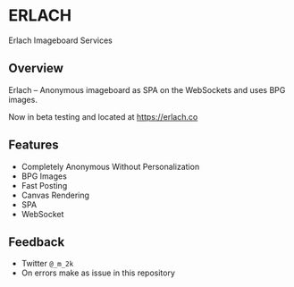 # ERLACH
Erlach Imageboard Services

## Overview
Erlach – Anonymous imageboard as SPA on the WebSockets and uses BPG images.

Now in beta testing and located at https://erlach.co

## Features

* Completely Anonymous Without Personalization
* BPG Images
* Fast Posting
* Canvas Rendering
* SPA
* WebSocket

## Feedback

* Twitter `@_m_2k`
* On errors make as issue in this repository
